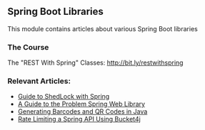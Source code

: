 ## Spring Boot Libraries

This module contains articles about various Spring Boot libraries

### The Course
The "REST With Spring" Classes: http://bit.ly/restwithspring

### Relevant Articles:

- [Guide to ShedLock with Spring](https://www.baeldung.com/shedlock-spring)
- [A Guide to the Problem Spring Web Library](https://www.baeldung.com/problem-spring-web)
- [Generating Barcodes and QR Codes in Java](https://www.baeldung.com/java-generating-barcodes-qr-codes)
- [Rate Limiting a Spring API Using Bucket4j](https://www.baeldung.com/spring-bucket4j)
